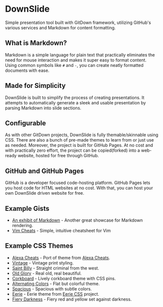 # DownSlide
Simple presentation tool built with GitDown framework, utilizing GitHub's various services and Markdown for content formatting.

## What is Markdown?
Markdown is a simple language for plain text that practically eliminates the need for mouse interaction and makes it super easy to format content. Using common symbols like `#` and `-`, you can create neatly formatted documents with ease.

## Made for Simplicity
DownSlide is built to simplify the process of creating presentations. It attempts to automatically generate a sleek and usable presentation by parsing Markdown into slide sections.

## Configurable
As with other GitDown projects, DownSlide is fully themable/skinnable using CSS. There are also a bunch of pre-made themes to learn from or just use as needed. Moreover, the project is built for GitHub Pages. At no cost and with practically zero effort, the project can be copied(forked) into a web-ready website, hosted for free through GitHub.

## GitHub and GitHub Pages
GitHub is a developer focused code-hosting platform. GitHub Pages lets you host code for HTML websites at no cost. With that, you can host your own DownSlide driven website for free.

## Example Gists
- [An exhibit of Markdown](?gist=deb74713e6aff8fdfce2) - Another great showcase for Markdown rendering.
- [Vim Cheats](?gist=c002acb756d5cf09b1ad98494a81baa3) - Simple, intuitive cheatsheet for Vim

## Example CSS Themes
- [Alexa Cheats](?css=3340cb9dcb273289b51aef3570f5304d) - Port of theme from [Alexa Cheats](https://ugotsta.github.io/alexa-cheats/).
- [Vintage](?css=686ce03846004fd858579392ca0db2c1) - Vintage print styling.
- [Saint Billy](?css=76c39d26b1b44e07bd7a783311caded8) - Straight criminal from the west.
- [Old Glory](?css=43bff1c9c6ae8a829f67bd707ee8f142) - Real old, real beautiful.
- [Corkboard](?css=ada930f9dae1d0a8d95f41cb7a56d658) - Lively corkboard theme with CSS pins.
- [Alternating Colors](?css=e774fa60940e2dc452d78e8382798a2c) - Flat but colorful theme.
- [Spacious](?css=160db22223834d33b08337cebbbba94e) - Spacious with subtle colors.
- [Eerie](?css=7ac556b27c2cd34b00aa59e0d3621dea) - Eerie theme from [Eerie CSS](https://ugotsta.github.io/eerie-css/) project.
- [Fiery Darkness](?css=c860958c04a53cd77575d5487ab1dec9) - Fiery red and yellow set against darkness.

<!-- [options: parameters_disallowed=''] -->

